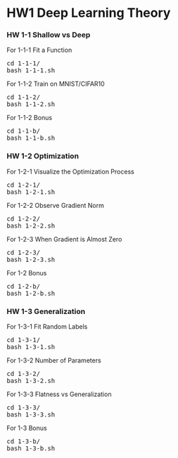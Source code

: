 # HW1 Deep Learning Theory #

### HW 1-1 Shallow vs Deep

For 1-1-1 Fit a Function
<pre>cd 1-1-1/
bash 1-1-1.sh</pre>

For 1-1-2 Train on MNIST/CIFAR10
<pre>cd 1-1-2/
bash 1-1-2.sh</pre>

For 1-1-2 Bonus
<pre>cd 1-1-b/
bash 1-1-b.sh</pre>

### HW 1-2 Optimization

For 1-2-1 Visualize the Optimization Process
<pre>cd 1-2-1/
bash 1-2-1.sh</pre>

For 1-2-2 Observe Gradient Norm
<pre>cd 1-2-2/
bash 1-2-2.sh</pre>

For 1-2-3 When Gradient is Almost Zero
<pre>cd 1-2-3/
bash 1-2-3.sh</pre>

For 1-2 Bonus
<pre>cd 1-2-b/
bash 1-2-b.sh</pre>

### HW 1-3 Generalization

For 1-3-1 Fit Random Labels
<pre>cd 1-3-1/
bash 1-3-1.sh</pre>

For 1-3-2 Number of Parameters
<pre>cd 1-3-2/
bash 1-3-2.sh</pre>

For 1-3-3 Flatness vs Generalization
<pre>cd 1-3-3/
bash 1-3-3.sh</pre>

For 1-3 Bonus
<pre>cd 1-3-b/
bash 1-3-b.sh</pre>
